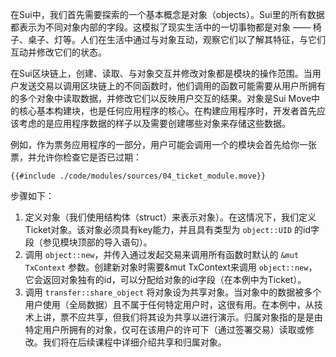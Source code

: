 在Sui中，我们首先需要探索的一个基本概念是对象（objects）。Sui里的所有数据都表示为不同对象内部的字段。这模拟了现实生活中的一切事物都是对象 —— 椅子、桌子、灯等。人们在生活中通过与对象互动，观察它们以了解其特征，与它们互动并修改它们的状态。

在Sui区块链上，创建、读取、与对象交互并修改对象都是模块的操作范围。当用户发送交易以调用区块链上的不同函数时，他们调用的函数可能需要从用户所拥有的多个对象中读取数据，并修改它们以反映用户交互的结果。对象是Sui Move中的核心基本构建块，也是任何应用程序的核心。在构建应用程序时，开发者首先应该考虑的是应用程序数据的样子以及需要创建哪些对象来存储这些数据。

例如，作为票务应用程序的一部分，用户可能会调用一个的模块会首先给你一张票，并允许你检查它是否已过期：

````move
{{#include ./code/modules/sources/04_ticket_module.move}}
````
步骤如下：

1. 定义对象（我们使用结构体（struct）来表示对象）。在这情况下，我们定义Ticket对象。该对象必须具有key能力，并且具有类型为 `object::UID` 的id字段（参见模块顶部的导入语句）。
2. 调用 `object::new`，并传入通过发起交易来调用所有函数时默认的 `&mut TxContext` 参数。创建新对象时需要&mut TxContext来调用 `object::new`，它会返回对象独有的id，可以分配给对象的id字段（在本例中为Ticket）。
3. 调用 `transfer::share_object` 将对象设为共享对象。当对象中的数据被多个用户使用（全局数据）且不属于任何特定用户时，这很有用。在本例中，从技术上讲，票不应共享，但我们将其设为共享以进行演示。归属对象指的是是由特定用户所拥有的对象，仅可在该用户的许可下（通过签署交易）读取或修改。我们将在后续课程中详细介绍共享和归属对象。